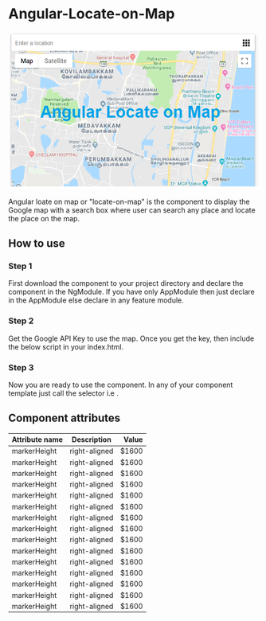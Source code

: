 # Angular-Locate-on-Map
![alt text](https://github.com/bikash-b/Angular-Locate-on-Map/blob/master/locate-on-map.png)

Angular loate on map or "locate-on-map" is the component to display the Google map with a search box where user can search any place and locate the place on the map.

## How to use

### Step 1

First download the component to your project directory and declare the component in the NgModule. If you have only AppModule then just declare in the AppModule else declare in any feature module.

### Step 2

Get the Google API Key to use the map. Once you get the key, then include the below script in your index.html.

*<script async defer src="https://maps.googleapis.com/maps/api/js?key=YOUR_API_KEY&callback=initMap" type="text/javascript"></script>*

### Step 3

Now you are ready to use the component. In any of your component template just call the selector i.e *<locate-on-map></locate-on-map>*.

## Component attributes

| Attribute name| Description   | Value |
| ------------- |:-------------:| -----:|
| markerHeight      | right-aligned | $1600 |
| markerHeight      | right-aligned | $1600 |
| markerHeight      | right-aligned | $1600 |
| markerHeight      | right-aligned | $1600 |
| markerHeight      | right-aligned | $1600 |
| markerHeight      | right-aligned | $1600 |
| markerHeight      | right-aligned | $1600 |
| markerHeight      | right-aligned | $1600 |
| markerHeight      | right-aligned | $1600 |
| markerHeight      | right-aligned | $1600 |
| markerHeight      | right-aligned | $1600 |
| markerHeight      | right-aligned | $1600 |
| markerHeight      | right-aligned | $1600 |
| markerHeight      | right-aligned | $1600 |
| markerHeight      | right-aligned | $1600 |


